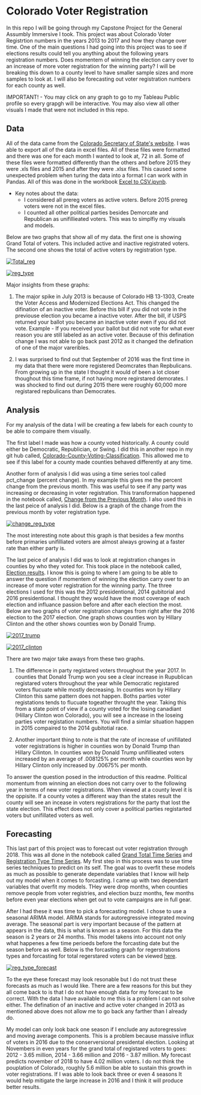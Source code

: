 # Colorado Voter Registration

In this repo I will be going through my Capstone Project for the General Assumbly Immersive I took. This project was about Colorado Voter Registrtion numbers in the years 2013 to 2017 and how they change over time. One of the main questions I had going into this project was to see if elections results could tell you anything about the following years registration numbers. Does momentem of winning the election carry over to an increase of more voter registration for the winning party? I will be breaking this down to a county level to have smaller sample sizes and more samples to look at.  I will also be forecasting out voter registration numbers for each county as well. 

IMPORTANT! - You may click on any graph to go to my Tableau Public profile so every grapgh will be interactive. You may also view all other visuals I made that were not included in this repo.  

## Data

All of the data came from the [Colorado Secretary of State's website](https://www.sos.state.co.us/). I was able to export all of the data in excel files. All of these files were formatted and there was one for each month I wanted to look at, 72 in all. Some of these files were formatted differently than the others and before 2015 they were .xls files and 2015 and after they were .xlsx files. This caused some unexpected problem when turing the data into a format I can work with in Pandas. All of this was done in the workbook [Excel to CSV.ipynb](). 
  - Key notes about the data:
    - I considered all prereg voters as active voters. Before 2015 prereg voters were not in the excel files. 
    - I counted all other political parties besides Demorcate and Republican as unifillieated voters. This was to simplfiy my visuals and models. 

Below are two graphs that show all of my data. the first one is showing Grand Total of voters. This included active and inactive registrated voters. The second one shows the total of active voters by registration type. 

[![Total_reg]()]()

[![reg_type]()]()

Major insights from these graphs:
  1. The major spike in July 2013 is because of Colorado HB 13-1303, Create the Voter Access and Modernized Elections Act. This changed the difination of an inactive voter. Before this bill if you did not vote in the previouse election you became a inactive voter. After the bill, if USPS returned your ballot you became an inactive voter even if you did not vote. Example - If you received your ballot but did not vote for what ever reason you are still labeled as an active voter. Because of this defination change I was not able to go back past 2012 as it changed the defination of one of the major vareribles. 
  
  2. I was surprised to find out that September of 2016 was the first time in my data that there were more registered Deomcrates than Repbulicans. From growing up in the state I thought it would of been a lot closer thoughout this time frame, if not having more regirstared demorates. I was shocked to find out during 2015 there were roughly 60,000 more registared repbulicans than Democrates. 
  

## Analysis

For my analysis of the data I will be creating a few labels for each county to be able to compaire them visually. 

The first label I made was how a county voted historically. A county could either be Democratic, Republician, or Swing. I did this in another repo in my git hub called, [Colorado-County-Voting-Classification](https://github.com/CBJohnson30/Colorado-County-Voting-Classification). This allowed me to see if this label for a county made counties behaved differently at any time. 

Another form of analysis I did was using a time series tool called pct_change (percent change). In my example this gives me the percent change from the previous month. This was useful to see if any party was increasing or decreasing in voter registration. This transformation happened in the notebook called, [Change from the Previous Month](). I also used this in the last peice of analysis I did.  Below is a graph of the change from the previous month by voter registration type. 

[![change_reg_type]()]()

The most interesting note about this graph is that besides a few months before primaries unifilliated voters are almost always growing at a faster rate than either party is.

The last peice of analysis I did was to look at registration changes in counties by who they voted for. This took place in the notebook called, [Election results](). I know this is going to where I am going to be able to answer the question if momentem of winning the election carry over to an increase of more voter registration for the winning party. The three elections I used for this was the 2012 presidentional, 2014 gubitorial and 2016 presidentional. I thought they would have the most coverage of each election and influance passion before and after each election the most. Below are two graphs of voter registration changes from right after the 2016 election to the 2017 election. One graph shows counties won by Hillary Clinton and the other shows counties won by Donald Trump.

[![2017_trump]()]()

[![2017_clinton]()]()

There are two major take aways from these two graphs. 
  1. The difference in party registared voters throughout the year 2017. In counties that Donald Trump won you see a clear increase in Rupublican registared voters throughout the year while Democratic registared voters flucuate while mostly decreasing. In counties won by Hillary Clinton this same pattern does not happen. Boths parties voter registations tends to flucuate togeather throught the year. Taking this from a state point of view if a county voted for the losing canadiant (Hillary Clinton won Colorado), you will see a increase in the loseing parties voter registation numbers. You will find a simlar situation happen in 2015 compaired to the 2014 gubitotial race. 
  
  2. Another important thing to note is that the rate of increase of unifillated voter registrations is higher in counties won by Donald Trump than Hillary Cilinton. In counties won by Donald Trump unifillieated voters increased by an average of .008125% per month while counties won by Hillary Clinton only increased by .00675% per month. 
  
To answer the question posed in the introduction of this readme. Political momentum from winning an election does not carry over to the following year in terms of new voter registrations. When viewed at a county level it is the oppisite. If a county votes a different way than the states result the county will see an incease in voters registrations for the party that lost the state election. This effect does not only cover a political parties registarted voters but unifillated voters as well. 


## Forecasting

This last part of this project was to forecast out voter registration through 2018. This was all done in the notebook called [Grand Total Time Series]() and [Registration Type Time Series](). My first step in this process was to use time series techniques to predict on its self. The goal was to overfit these models as much as possible to generate dependate variables that I know will help out my model when it comes to forcasting. I came up with two dependant variables that overfit my models. THey were drop months, when counties remove people from voter registries, and election buzz months, few months before even year elections when get out to vote campaigns are in full gear. 

After I had these it was time to pick a forecasting model. I chose to use a seasonal ARIMA model. ARIMA stands for autoregressive integrated moving average. The seasonal part is very important because of the pattern at appears in the data, this is what is known as a season. For this data the season is  2 years or 24 months. This model takens into account not only what happenes a few time perioeds before the forcasting date but the season before as well. Below is the forcasting graph for regerstrations types and forcasting for total regerstared voters can be viewed [here](). 

[![reg_type_forecast]()]()

To the eye these forecast may look resonable but I do not trust these forecasts as much as I would like. There are a few reasons for this but they all come back to is that I do not have enough data for my forecast to be correct. With the data I have available to me this is a problem I can not solve either. The defination of an inactive and active voter changed in 2013 as mentioned above does not allow me to go back any farther than I already do.

My model can only look back one season if I enclude any autoregressive and moving average components. This is a problem because massive influx of voters in 2016 due to the conserversional presidental election. Looking at Novembers in even years for the grand total of registared voters to goes: 2012 - 3.65 million, 2014 - 3.66 million and 2016 - 3.87 million. My forecast predicts november of 2018 to have 4.02 million voters. I do not think the pouplation of Colorado, roughly 5.6 million be able to sustain this growth in voter registrations. If I was able to look back three or even 4 seasons It would help mitigate the large increase in 2016 and I think it will produce better results. 

